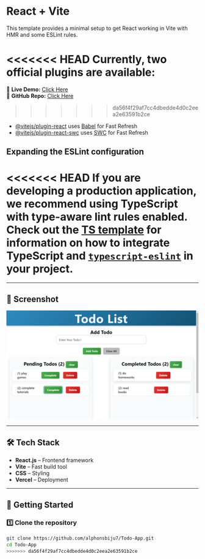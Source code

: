 # React + Vite

This template provides a minimal setup to get React working in Vite with HMR and some ESLint rules.

<<<<<<< HEAD
Currently, two official plugins are available:
=======
🔗 **Live Demo:** [Click Here](https://todo-5rw0upxox-alphons-bijus-projects.vercel.app/)  
🔗 **GitHub Repo:** [Click Here](https://github.com/alphonsbiju7/Todo-App)
>>>>>>> da56f4f29af7cc4dbedde4d0c2eea2e63591b2ce

- [@vitejs/plugin-react](https://github.com/vitejs/vite-plugin-react/blob/main/packages/plugin-react) uses [Babel](https://babeljs.io/) for Fast Refresh
- [@vitejs/plugin-react-swc](https://github.com/vitejs/vite-plugin-react/blob/main/packages/plugin-react-swc) uses [SWC](https://swc.rs/) for Fast Refresh

## Expanding the ESLint configuration

<<<<<<< HEAD
If you are developing a production application, we recommend using TypeScript with type-aware lint rules enabled. Check out the [TS template](https://github.com/vitejs/vite/tree/main/packages/create-vite/template-react-ts) for information on how to integrate TypeScript and [`typescript-eslint`](https://typescript-eslint.io) in your project.
=======
---

## 📸 Screenshot
![Todo App Screenshot](./screenshot.png)  

---

## 🛠️ Tech Stack
- **React.js** – Frontend framework  
- **Vite** – Fast build tool  
- **CSS** – Styling  
- **Vercel** – Deployment  

---

## 🚀 Getting Started

### 1️⃣ Clone the repository
```bash
git clone https://github.com/alphonsbiju7/Todo-App.git
cd Todo-App
>>>>>>> da56f4f29af7cc4dbedde4d0c2eea2e63591b2ce
